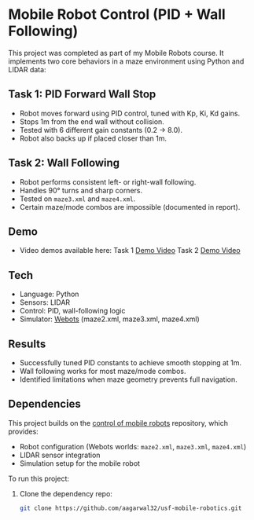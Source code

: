 # Mobile Robot Control (PID + Wall Following)

This project was completed as part of my Mobile Robots course. It implements two core behaviors in a maze environment using Python and LIDAR data:

## Task 1: PID Forward Wall Stop
- Robot moves forward using PID control, tuned with Kp, Ki, Kd gains.
- Stops 1m from the end wall without collision.
- Tested with 6 different gain constants (0.2 → 8.0).
- Robot also backs up if placed closer than 1m.

## Task 2: Wall Following
- Robot performs consistent left- or right-wall following.
- Handles 90° turns and sharp corners.
- Tested on `maze3.xml` and `maze4.xml`.
- Certain maze/mode combos are impossible (documented in report).

## Demo
- Video demos available here:
Task 1 [Demo Video](https://usfedu-my.sharepoint.com/:v:/g/personal/scobonavas_usf_edu/EcByNt12y_hBs5AOqGP4960B4_5WWQX4qlUd2nlqRbjppA?e=GKqXz2&nav=eyJyZWZlcnJhbEluZm8iOnsicmVmZXJyYWxBcHAiOiJTdHJlYW1XZWJBcHAiLCJyZWZlcnJhbFZpZXciOiJTaGFyZURpYWxvZy1MaW5rIiwicmVmZXJyYWxBcHBQbGF0Zm9ybSI6IldlYiIsInJlZmVycmFsTW9kZSI6InZpZXcifX0%3D)
Task 2 [Demo Video](https://usfedu-my.sharepoint.com/:v:/g/personal/scobonavas_usf_edu/EbDhFdqhsIdGm_pK6oLro2sBbd_LSW9Of5gHCbQJNWZ93A?nav=eyJyZWZlcnJhbEluZm8iOnsicmVmZXJyYWxBcHAiOiJPbmVEcml2ZUZvckJ1c2luZXNzIiwicmVmZXJyYWxBcHBQbGF0Zm9ybSI6IldlYiIsInJlZmVycmFsTW9kZSI6InZpZXciLCJyZWZlcnJhbFZpZXciOiJNeUZpbGVzTGlua0NvcHkifX0&e=k6JUjx)

## Tech
- Language: Python
- Sensors: LIDAR
- Control: PID, wall-following logic
- Simulator: [Webots](https://cyberbotics.com/) (maze2.xml, maze3.xml, maze4.xml)

## Results
- Successfully tuned PID constants to achieve smooth stopping at 1m.
- Wall following works for most maze/mode combos.
- Identified limitations when maze geometry prevents full navigation.

## Dependencies

This project builds on the [control of mobile robots](https://github.com/aagarwal32/usf-mobile-robotics.git) repository, which provides:
- Robot configuration (Webots worlds: `maze2.xml`, `maze3.xml`, `maze4.xml`)
- LIDAR sensor integration
- Simulation setup for the mobile robot

To run this project:
1. Clone the dependency repo:
   ```bash
   git clone https://github.com/aagarwal32/usf-mobile-robotics.git


